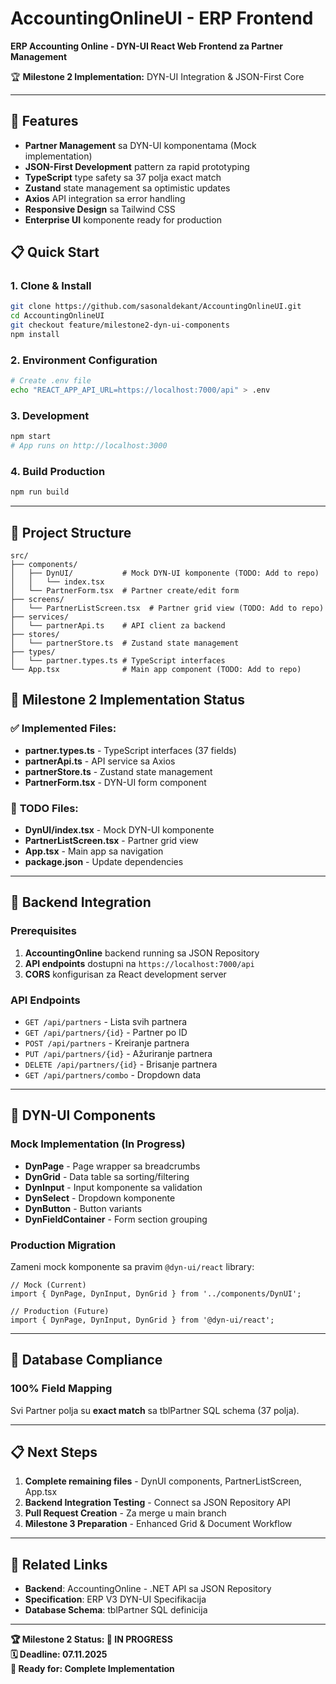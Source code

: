 # AccountingOnlineUI - ERP Frontend

**ERP Accounting Online - DYN-UI React Web Frontend za Partner Management**

🏆 **Milestone 2 Implementation:** DYN-UI Integration & JSON-First Core

---

## 🚀 Features

- **Partner Management** sa DYN-UI komponentama (Mock implementation)
- **JSON-First Development** pattern za rapid prototyping  
- **TypeScript** type safety sa 37 polja exact match
- **Zustand** state management sa optimistic updates
- **Axios** API integration sa error handling
- **Responsive Design** sa Tailwind CSS
- **Enterprise UI** komponente ready for production

## 📋 Quick Start

### 1. Clone & Install
```bash
git clone https://github.com/sasonaldekant/AccountingOnlineUI.git
cd AccountingOnlineUI
git checkout feature/milestone2-dyn-ui-components
npm install
```

### 2. Environment Configuration
```bash
# Create .env file
echo "REACT_APP_API_URL=https://localhost:7000/api" > .env
```

### 3. Development
```bash
npm start
# App runs on http://localhost:3000
```

### 4. Build Production
```bash
npm run build
```

---

## 📁 Project Structure

```
src/
├── components/
│   ├── DynUI/           # Mock DYN-UI komponente (TODO: Add to repo)
│   │   └── index.tsx
│   └── PartnerForm.tsx  # Partner create/edit form
├── screens/
│   └── PartnerListScreen.tsx  # Partner grid view (TODO: Add to repo)
├── services/
│   └── partnerApi.ts    # API client za backend
├── stores/
│   └── partnerStore.ts  # Zustand state management  
├── types/
│   └── partner.types.ts # TypeScript interfaces
└── App.tsx              # Main app component (TODO: Add to repo)
```

## 🎯 Milestone 2 Implementation Status

### ✅ **Implemented Files:**
- **partner.types.ts** - TypeScript interfaces (37 fields)
- **partnerApi.ts** - API service sa Axios
- **partnerStore.ts** - Zustand state management
- **PartnerForm.tsx** - DYN-UI form component

### 🔄 **TODO Files:**
- **DynUI/index.tsx** - Mock DYN-UI komponente
- **PartnerListScreen.tsx** - Partner grid view
- **App.tsx** - Main app sa navigation
- **package.json** - Update dependencies

---

## 🔌 Backend Integration

### Prerequisites
1. **AccountingOnline** backend running sa JSON Repository
2. **API endpoints** dostupni na `https://localhost:7000/api`
3. **CORS** konfigurisan za React development server

### API Endpoints
- `GET /api/partners` - Lista svih partnera  
- `GET /api/partners/{id}` - Partner po ID
- `POST /api/partners` - Kreiranje partnera
- `PUT /api/partners/{id}` - Ažuriranje partnera  
- `DELETE /api/partners/{id}` - Brisanje partnera
- `GET /api/partners/combo` - Dropdown data

---

## 🎨 DYN-UI Components

### Mock Implementation (In Progress)
- **DynPage** - Page wrapper sa breadcrumbs
- **DynGrid** - Data table sa sorting/filtering
- **DynInput** - Input komponente sa validation
- **DynSelect** - Dropdown komponente
- **DynButton** - Button variants
- **DynFieldContainer** - Form section grouping

### Production Migration
Zameni mock komponente sa pravim `@dyn-ui/react` library:

```tsx
// Mock (Current)
import { DynPage, DynInput, DynGrid } from '../components/DynUI';

// Production (Future)
import { DynPage, DynInput, DynGrid } from '@dyn-ui/react';
```

---

## 🔄 Database Compliance

### 100% Field Mapping
Svi Partner polja su **exact match** sa tblPartner SQL schema (37 polja).

---

## 📋 Next Steps

1. **Complete remaining files** - DynUI components, PartnerListScreen, App.tsx
2. **Backend Integration Testing** - Connect sa JSON Repository API
3. **Pull Request Creation** - Za merge u main branch
4. **Milestone 3 Preparation** - Enhanced Grid & Document Workflow

---

## 🔗 Related Links

- **Backend**: AccountingOnline - .NET API sa JSON Repository
- **Specification**: ERP V3 DYN-UI Specifikacija
- **Database Schema**: tblPartner SQL definicija

---

**🏆 Milestone 2 Status: 🔄 IN PROGRESS**  
**🗓️ Deadline: 07.11.2025**  
**🚀 Ready for: Complete Implementation**